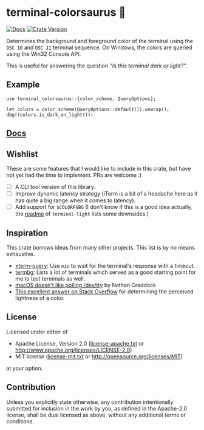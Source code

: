 # terminal-colorsaurus 🦕

[![Docs](https://img.shields.io/docsrs/terminal-colorsaurus/latest)](https://docs.rs/terminal-colorsaurus)
[![Crate Version](https://img.shields.io/crates/v/terminal-colorsaurus)](https://crates.io/crates/terminal-colorsaurus)


Determines the background and foreground color of the terminal
using the `OSC 10` and `OSC 11` terminal sequence.
On Windows, the colors are queried using the Win32 Console API.

This is useful for answering the question *"Is this terminal dark or light?"*.

## Example
```rust,no_run
use terminal_colorsaurus::{color_scheme, QueryOptions};

let colors = color_scheme(QueryOptions::default()).unwrap();
dbg!(colors.is_dark_on_light());
```

## [Docs](https://docs.rs/terminal-colorsaurus)

## Wishlist
These are some features that I would like to include in this crate,
but have not yet had the time to implement. PRs are welcome :)

* [ ] A CLI tool version of this library.
* [ ] Improve dynamic latency strategy (iTerm is a bit of a headache here as it has quite a big range when it comes to latency).
* [ ] Add support for `$COLORFGBG`
     (I don't  know if this is a good idea actually, the [readme](https://github.com/Canop/terminal-light#colorfgbg-strategy) of `terminal-light` lists some downsides.)

## Inspiration
This crate borrows ideas from many other projects. This list is by no means exhaustive.

* [xterm-query]: Use `mio` to wait for the terminal's response with a timeout.
* [termbg]: Lists a lot of terminals which served as a good starting point for me to test terminals as well.
* [macOS doesn't like polling /dev/tty][macos-dev-tty] by Nathan Craddock
* [This excellent answer on Stack Overflow][perceived-lightness] for determining the perceived lightness of a color. 

## License
Licensed under either of

* Apache License, Version 2.0
  ([license-apache.txt](license-apache.txt) or <http://www.apache.org/licenses/LICENSE-2.0>)
* MIT license
  ([license-mit.txt](license-mit.txt) or <http://opensource.org/licenses/MIT>)

at your option.

## Contribution
Unless you explicitly state otherwise, any contribution intentionally submitted
for inclusion in the work by you, as defined in the Apache-2.0 license, shall be
dual licensed as above, without any additional terms or conditions.

[xterm-query]: https://github.com/Canop/xterm-query
[termbg]: https://github.com/dalance/termbg
[macos-dev-tty]: https://nathancraddock.com/blog/macos-dev-tty-polling/
[perceived-lightness]: https://stackoverflow.com/a/56678483
